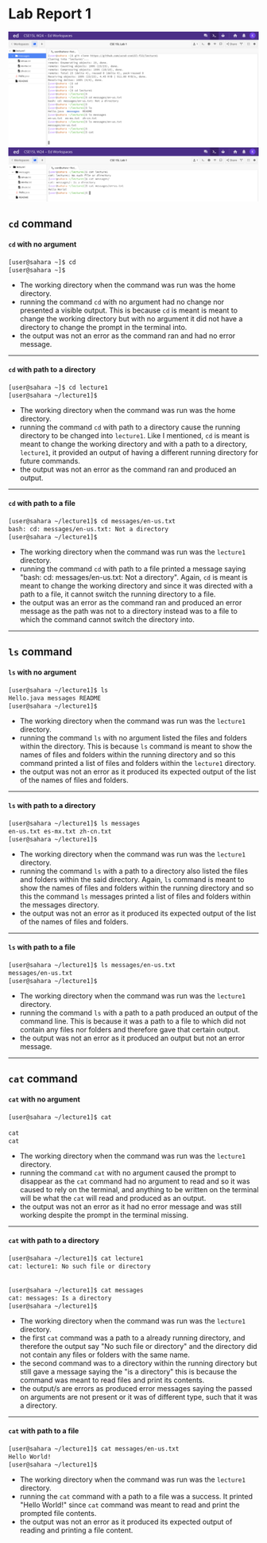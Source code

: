 # Lab Report 1


![Image](SC.png)
![Image](SC1.png)


## `cd` command


#### `cd` with no argument
```
[user@sahara ~]$ cd
[user@sahara ~]$ 
```
- The working directory when the command was run was the home directory.
- running the command `cd` with no argument had no change nor presented a visible output. This is because `cd` is meant is meant to change the working directory but with no argument it did not have a directory to change the prompt in the terminal into.
- the output was not an error as the command ran and had no error message.


---


#### `cd` with path to a directory
```
[user@sahara ~]$ cd lecture1
[user@sahara ~/lecture1]$ 
```
- The working directory when the command was run was the home directory.
- running the command `cd` with path to a directory cause the running directory to be changed into `lecture1`. Like I mentioned, `cd` is meant is meant to change the working directory and with a path to a directory, `lecture1`, it provided an output of having a different running directory for future commands.
- the output was not an error as the command ran and produced an output.
  
---
#### `cd` with path to a file
```
[user@sahara ~/lecture1]$ cd messages/en-us.txt
bash: cd: messages/en-us.txt: Not a directory
[user@sahara ~/lecture1]$ 
```
- The working directory when the command was run was the `lecture1` directory.
- running the command `cd` with path to a file printed a message saying "bash: cd: messages/en-us.txt: Not a directory". Again, `cd` is meant is meant to change the working directory and since it was directed with a path to a file, it cannot switch the running directory to a file. 
- the output was an error as the command ran and produced an error message as the path was not to a directory instead was to a file to which the command cannot switch the directory into.


---
## `ls` command 

#### `ls` with no argument
```
[user@sahara ~/lecture1]$ ls
Hello.java messages README
[user@sahara ~/lecture1]$
```
- The working directory when the command was run was the `lecture1` directory.
- running the command `ls` with no argument listed the files and folders within the directory. This is because `ls` command is meant to show the names of files and folders within the running directory and so this command printed a list of files and folders within the `lecture1` directory.
- the output was not an error as it produced its expected output of the list of the names of files and folders.
  
---
#### `ls` with path to a directory
```
[user@sahara ~/lecture1]$ ls messages
en-us.txt es-mx.txt zh-cn.txt
[user@sahara ~/lecture1]$
```
- The working directory when the command was run was the `lecture1` directory.
- running the command `ls` with a path to a directory also listed the files and folders within the said directory. Again, `ls` command is meant to show the names of files and folders within the running directory and so this the command `ls` messages printed a list of files and folders within the messages directory.
- the output was not an error as it produced its expected output of the list of the names of files and folders.
  
___
#### `ls` with path to a file
```
[user@sahara ~/lecture1]$ ls messages/en-us.txt
messages/en-us.txt
[user@sahara ~/lecture1]$
```
- The working directory when the command was run was the `lecture1` directory.
- running the command `ls` with a path to a path produced an output of the command line. This is because it was a path to a file to which did not contain any files nor folders and therefore gave that certain output. 
- the output was not an error as it produced an output but not an error message.
  
---
## `cat` command

#### `cat` with no argument
```
[user@sahara ~/lecture1]$ cat

cat
cat
```
- The working directory when the command was run was the `lecture1` directory.
- running the command `cat` with no argument caused the prompt to disappear as the `cat` command had no argument to read and so it was caused to rely on the terminal, and anything to be written on the terminal will be what the `cat` will read and produced as an output. 
- the output was not an error as it had no error message and was still working despite the prompt in the terminal missing. 
  
___
#### `cat` with path to a directory
```
[user@sahara ~/lecture1]$ cat lecture1
cat: lecture1: No such file or directory


[user@sahara ~/lecture1]$ cat messages
cat: messages: Is a directory
[user@sahara ~/lecture1]$
```
- The working directory when the command was run was the `lecture1` directory.
- the first `cat` command was a path to a already running directory, and therefore the output say "No such file or directory" and the directory did not contain any files or folders with the same name.
- the second command was to a directory within the running directory but still gave a message saying the "is a directory" this is because the command was meant to read files and print its contents.
- the output/s are errors as produced error messages saying the passed on arguments are not present or it was of different type, such that it was a directory.
  
---
#### `cat` with path to a file
```
[user@sahara ~/lecture1]$ cat messages/en-us.txt
Hello World!
[user@sahara ~/lecture1]$
```
- The working directory when the command was run was the `lecture1` directory.
- running the `cat` command with a path to a file was a success. It printed "Hello World!" since `cat` command was meant to read and print the prompted file contents. 
- the output was not an error as it produced its expected output of reading and printing a file content. 
  
